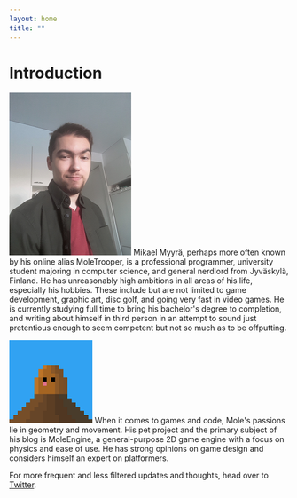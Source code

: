 ```yaml
---
layout: home
title: ""
---
```


# Introduction
![selfie](/assets/selfie.png) Mikael Myyrä, perhaps more often known by his online alias MoleTrooper,
is a professional programmer, university student majoring in computer science, and general nerdlord
from Jyväskylä, Finland. He has unreasonably high ambitions in all areas of his life, especially his hobbies.
These include but are not limited to game development, graphic art, disc golf, and going very fast in video games.
He is currently studying full time to bring his bachelor's degree to completion, and writing about himself
in third person in an attempt to sound just pretentious enough to seem competent but not so much as to be offputting.

![avatar](/assets/avatar.png) When it comes to games and code, Mole's passions lie in geometry and movement. His pet project and the primary
subject of his blog is MoleEngine, a general-purpose 2D game engine with a focus on physics and ease of use.
He has strong opinions on game design and considers himself an expert on platformers.

For more frequent and less filtered updates and thoughts, head over to [Twitter](https://twitter.com/moletrooper).